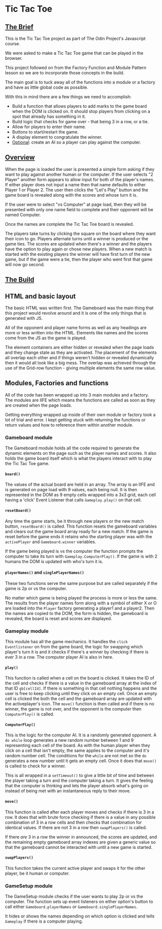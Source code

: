 # Tic Tac Toe

## <u>The Brief</u>
This is the Tic Tac Toe project as part of The Odin Project's Javascript course.

We were asked to make a Tic Tac Toe game that can be played in the browser.

This project followed on from the Factory Function and Module Pattern lesson so we are to incorporate those concepts in the build.

The main goal is to tuck away all of the functions into a module or a factory and have as little global code as possible.

With this in mind there are a few things we need to accomplish:

- Build a function that allows players to add marks to the game board when the DOM is clicked on. It should stop players from clicking on a spot that already has something in it.
- Build logic that checks for game over - that being 3 in a row, or a tie.
- Allow for players to enter their name.
- Buttons to start/restart the game.
- A display element to congratulate the winner.
- <u>Optional</u>: create an AI so a player can play against the computer.

## <u>Overview</u>

When the page is loaded the user is presented a simple form asking if they want to play against another human or the computer. If the user selects "2 Player" another form appears to allow input for both of the player's names. If either player does not input a name then that name defaults to either Player 1 or Player 2. The user then clicks the "Let's Play" button and the game board is revealed along with the scores and whose turn it is.

If the user were to select "vs Computer" at page load, then they will be presented with only one name field to complete and their opponent will be named Computer.

Once the names are complete the Tic Tac Toe board is revealed.

The players take turns by clicking the square on the board where they want their icon to go. Players alternate turns until a winner is produced or the game ties. The scores are updated when there's a winner and the players have the option to play again or chose new players. When a new match is started with the existing players the winner will have first turn of the new game, but if the game were a tie, then the player who went first that game will now go second.

## <u>The Build</u>


## HTML and basic layout
The basic HTML was written first. The Gameboard was the main thing that this project would revolve around and it is one of the only things that is generated with JS.

All of the opponent and player name forms as well as any headings are more or less written into the HTML. Elements like names and the scores come from the JS as the game is played.

The element containers are either hidden or revealed when the page loads and they change state as they are activated. The placement of the elements all overlap each other and if things weren't hidden or revealed dynamically then it would all look like a big mess. The overlap was achieved through the use of the Grid-row function - giving multiple elements the same row value.

## Modules, Factories and functions

All of the code has been wrapped up into 3 main modules and a factory. The modules are IIFE which means the functions are called as soon as they are created when the page loads.

Getting everything wrapped up inside of their own module or factory took a lot of trial and error. I kept getting stuck with returning the functions or return values and how to reference them within another module.

### Gameboard module
The Gameboard module holds all the code required to generate the dynamic elements on the page such as the player names and scores. It also holds the game board itself which is what the players interact with to play the Tic Tac Toe game.

#### `board()`
The values of the actual board are held in an array. The array is an IIFE and is generated on page load with 9 values, each being null. It is then represented in the DOM as 9 empty cells wrapped into a 3x3 grid, each cell having a 'click' Event Listener that calls `Gameplay.play()` on that cell.

#### `resetBoard()`
Any time the game starts, be it through new players or the new match button, `resetBoard()` is called. This function resets the gameboard variables and clears out the game board array ready for a new match. If the game is reset before the game ends it retains who the starting player was with the `activePlayer` and `Gameboard.winner` variables.

If the game being played is vs the computer the function prompts the computer to take its turn with `Gameplay.ComputerPlay()`. If the game is with 2 humans the DOM is updated with who's turn it is.

#### `playerNames()` and `singlePlayerNames()`
These two functions serve the same purpose but are called separately if the game is 2p or vs the computer. 

No matter which game is being played the process is more or less the same. The results from the player names form along with a symbol of either X or O are loaded into the `Player` factory  generating a player1 and a player2. Then the names are copied to the DOM, the form is hidden, the gameboard is revealed, the board is reset and scores are displayed.

### Gameplay module
This module has all the game mechanics. It handles the `click Eventlistener` on from the game board, the logic for swapping which player's turn it is and it checks if there's a winner by checking if there is ever 3 in a row. The computer player AI is also in here.

#### `play()`
This function is called when a cell on the board is clicked. It takes the ID of the cell and checks if there is a value in the gameboard array at the index of that ID `gb[cellId]`. If there is something in that cell nothing happens and the user is free to keep clicking until they click on an empty cell. Once an empty cell is clicked the both the cell and the gameboard array are updated with the activeplayer's icon. The `move()` function is then called and if there is no winner, the game is not over, and the opponent is the computer then `ComputerPlay()` is called.

#### `ComputerPlay()`
This is the logic for the computer AI. It is a randomly generated opponent. A `do while` loop generates a new random number between 1 and 9 representing each cell of the board. As with the human player when they click on a cell that isn't empty, the same applies to the computer and it's random number cell. The conditions for the `while` are not met so the `do` generates a new number until it gets an empty cell. Once it does that `move()` is called to check for a winner.

This is all wrapped in a `setTimeout()` to give a little bit of time and between the player taking a turn and the computer taking a turn. It gives the feeling that the computer is thinking and lets the player absorb what's going on instead of being met with an instantaneous reply to their move.

#### `move()`
This function is called after each player moves and checks if there is 3 in a row. It does that with brute force checking if there is a value in any possible combination of 3 in a row cells and then checks that combination for identical values.
If there are not 3 in a row then `swapPlayers()` is called.

If there *are* 3 in a row the winner in announced, the scores are updated, and the remaining empty gameboard array indexes are given a generic value so that the gameboard cannot be interacted with until a new game is started.

#### `swapPlayers()`
This function takes the current active player and swaps it for the other player, be it human or computer.

### GameSetup module
The GameSetup module checks if the user wants to play 2p or vs the computer. The function sets up event listeners on either option's button to call either `Gameboard.playerNames` or `Gameboard.singlePlayerNames`.

It hides or shows the names depending on which option is clicked and tells `Gameplay` if there is a computer playing.












